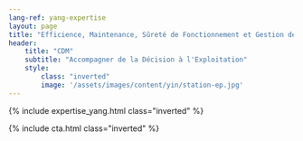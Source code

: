 ```yaml
---
lang-ref: yang-expertise
layout: page
title: "Efficience, Maintenance, Sûreté de Fonctionnement et Gestion des Risques"
header:
    title: "CDM"
    subtitle: "Accompagner de la Décision à l'Exploitation"
    style:
        class: "inverted"
        image: '/assets/images/content/yin/station-ep.jpg'
---
```


{% include expertise_yang.html class="inverted" %}

{% include cta.html class="inverted" %}
